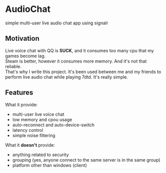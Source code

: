 # AudioChat
simple multi-user live audio chat app using signalr

## Motivation
Live voice chat with QQ is **SUCK**, and it consumes too many cpu that my games become lag.  
Steam is better, however it consumes more memory. And it's not that reliable.  
That's why I write this project. It's been used between me and my friends to perform live audio chat 
while playing 7dtd. It's really simple.  

## Features

What it provide:
- multi-user live voice chat
- low memory and cpou usage
- auto-reconnect and auto-device-switch
- latency control
- simple noise filtering

What it **doesn't** provide:
- anything related to security
- grouping (yes, anyone connect to the same server is in the same group)
- platform other than windows (client)
